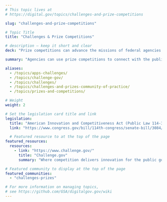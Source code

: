 ```yaml
---
# This topic lives at
# https://digital.gov/topics/challenges-and-prize-competitions

slug: "challenges-and-prize-competitions"

# Topic Title
title: "Challenges & Prize Competitions"

# description — keep it short and clear
deck: "Prize competitions can advance the missions of federal agencies."

summary: "Agencies can use prize competitions to connect with the public braintrust, tapping into diverse expertise and perspectives to solve complex problems. Prize competitions often lead to unconventional and efficient solutions that might not be found within traditional government structures. Agencies and the public benefit from fresh approaches to tackle challenges in areas like healthcare, cybersecurity, and environmental protection."

aliases:
  - /topics/apps-challenges/
  - /topics/challenge-gov/
  - /topics/challenges/
  - /topics/challenges-and-prizes-community-of-practice/
  - /topics/prizes-and-competitions/

# Weight
weight: 2

# Set the legislation card title and link
legislation:
  title: "American Innovation and Competitiveness Act (Public Law 114-329)"
  link: "https://www.congress.gov/bill/114th-congress/senate-bill/3084/text"

  # Featured resource to at the top of the page
featured_resources:
  resources:
    - link: "https://www.challenge.gov/"
      title: "Challenge.gov"
      summary: "Where competition delivers innovation for the public good."

# Featured community to display at the top of the page
featured_communities:
  - "challenges-prizes"

# For more information on managing topics,
# see https://github.com/GSA/digitalgov.gov/wiki
---
```

